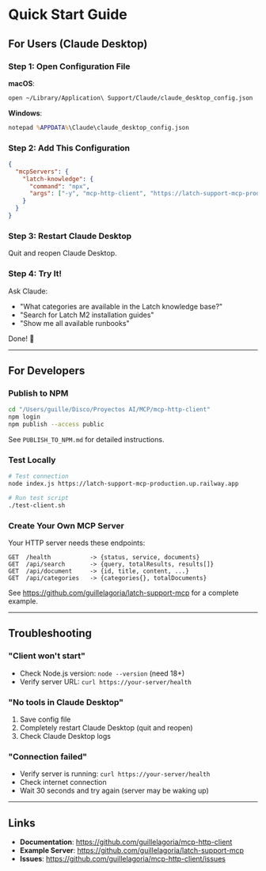 # Quick Start Guide

## For Users (Claude Desktop)

### Step 1: Open Configuration File

**macOS**:
```bash
open ~/Library/Application\ Support/Claude/claude_desktop_config.json
```

**Windows**:
```cmd
notepad %APPDATA%\Claude\claude_desktop_config.json
```

### Step 2: Add This Configuration

```json
{
  "mcpServers": {
    "latch-knowledge": {
      "command": "npx",
      "args": ["-y", "mcp-http-client", "https://latch-support-mcp-production.up.railway.app"]
    }
  }
}
```

### Step 3: Restart Claude Desktop

Quit and reopen Claude Desktop.

### Step 4: Try It!

Ask Claude:
- "What categories are available in the Latch knowledge base?"
- "Search for Latch M2 installation guides"
- "Show me all available runbooks"

Done! 🎉

---

## For Developers

### Publish to NPM

```bash
cd "/Users/guille/Disco/Proyectos AI/MCP/mcp-http-client"
npm login
npm publish --access public
```

See `PUBLISH_TO_NPM.md` for detailed instructions.

### Test Locally

```bash
# Test connection
node index.js https://latch-support-mcp-production.up.railway.app

# Run test script
./test-client.sh
```

### Create Your Own MCP Server

Your HTTP server needs these endpoints:

```
GET  /health           -> {status, service, documents}
GET  /api/search       -> {query, totalResults, results[]}
GET  /api/document     -> {id, title, content, ...}
GET  /api/categories   -> {categories{}, totalDocuments}
```

See https://github.com/guillelagoria/latch-support-mcp for a complete example.

---

## Troubleshooting

### "Client won't start"
- Check Node.js version: `node --version` (need 18+)
- Verify server URL: `curl https://your-server/health`

### "No tools in Claude Desktop"
1. Save config file
2. Completely restart Claude Desktop (quit and reopen)
3. Check Claude Desktop logs

### "Connection failed"
- Verify server is running: `curl https://your-server/health`
- Check internet connection
- Wait 30 seconds and try again (server may be waking up)

---

## Links

- **Documentation**: https://github.com/guillelagoria/mcp-http-client
- **Example Server**: https://github.com/guillelagoria/latch-support-mcp
- **Issues**: https://github.com/guillelagoria/mcp-http-client/issues
